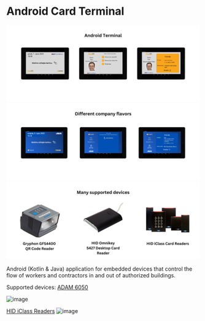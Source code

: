 
# Android Card Terminal

![image](screenshots/1.jpg)
![image](screenshots/2.jpg)
![image](screenshots/3.jpg)
  
Android (Kotlin & Java) application for embedded devices that control the flow of workers and contractors in and out of authorized buildings.



Supported devices:
[ADAM 6050](https://advdownload.advantech.com/productfile/PIS/ADAM-6050/Product%20-%20Photo%28B%29/ADAM-6050_01_B20190725160245.jpg%29) 

![image](https://advdownload.advantech.com/productfile/PIS/ADAM-6050/Product%20-%20Photo(B)/ADAM-6050_01_B20190725160245.jpg)

[HID iClass Readers](https://www.hidglobal.com/product-mix/iclass-se-readers)
![image](https://www.linstar.com/images/shared/product-images/iclass_family2.jpg?sfvrsn=2)


